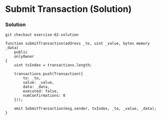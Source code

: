 # Submit Transaction (Solution)

### Solution

```shell
git checkout exercise-02-solution
```

```solidity
function submitTransaction(address _to, uint _value, bytes memory _data)
    public
    onlyOwner
{
    uint txIndex = transactions.length;

    transactions.push(Transaction({
        to: _to,
        value: _value,
        data: _data,
        executed: false,
        numConfirmations: 0
    }));

    emit SubmitTransaction(msg.sender, txIndex, _to, _value, _data);
}
```
